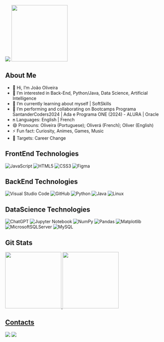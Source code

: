 
![](C:\Users\João\joao\one_alura\FASE3\SoftSkills\LogoLinkedIn.jpeg)
<img loading="lazy" height="180em" src="https://github-readme-stats.vercel.app/api?username=jjofilho&show_icons=true&theme=dracula&include_all_commits=true&count_private=true"/>

## About Me

- 👋 Hi, I’m João Oliveira
- 👀 I’m interested in Back-End, Python/Java, Data Science, Artificial Intelligence
- 🌱 I’m currently learning about myself | SoftSkills
- 💞️ I’m performing and collaborating on Bootcamps Programa SantanderCoders2024 | Ada e Programa ONE (2024) - ALURA | Oracle
- 🔛 Languages: English | French
- 😄 Pronouns: Oliveira (Portuguese); Oliverá (French); Oliver (English)
- ⚡ Fun fact: Curiosity, Animes, Games, Music
- 🎯 Targets: Career Change

## FrontEnd Technologies

![JavaScript](https://img.shields.io/badge/javascript-%23323330.svg?style=for-the-badge&logo=javascript&logoColor=%23F7DF1E)
![HTML5](https://img.shields.io/badge/html5-%23E34F26.svg?style=for-the-badge&logo=html5&logoColor=white)
![CSS3](https://img.shields.io/badge/css3-%231572B6.svg?style=for-the-badge&logo=css3&logoColor=white)
![Figma](https://img.shields.io/badge/figma-%23F24E1E.svg?style=for-the-badge&logo=figma&logoColor=white)

## BackEnd Technologies

![Visual Studio Code](https://img.shields.io/badge/Visual%20Studio%20Code-0078d7.svg?style=for-the-badge&logo=visual-studio-code&logoColor=white)
![GitHub](https://img.shields.io/badge/github-%23121011.svg?style=for-the-badge&logo=github&logoColor=white)
![Python](https://img.shields.io/badge/python-3670A0?style=for-the-badge&logo=python&logoColor=ffdd54)
![Java](https://img.shields.io/badge/java-%23ED8B00.svg?style=for-the-badge&logo=openjdk&logoColor=white)
![Linux](https://img.shields.io/badge/Linux-FCC624?style=for-the-badge&logo=linux&logoColor=black)

## DataScience Technologies

![ChatGPT](https://img.shields.io/badge/chatGPT-74aa9c?style=for-the-badge&logo=openai&logoColor=white)
![Jupyter Notebook](https://img.shields.io/badge/jupyter-%23FA0F00.svg?style=for-the-badge&logo=jupyter&logoColor=white)
![NumPy](https://img.shields.io/badge/numpy-%23013243.svg?style=for-the-badge&logo=numpy&logoColor=white)
![Pandas](https://img.shields.io/badge/pandas-%23150458.svg?style=for-the-badge&logo=pandas&logoColor=white)
![Matplotlib](https://img.shields.io/badge/Matplotlib-%23ffffff.svg?style=for-the-badge&logo=Matplotlib&logoColor=black)
![MicrosoftSQLServer](https://img.shields.io/badge/Microsoft%20SQL%20Server-CC2927?style=for-the-badge&logo=microsoft%20sql%20server&logoColor=white)
![MySQL](https://img.shields.io/badge/mysql-4479A1.svg?style=for-the-badge&logo=mysql&logoColor=white)

## Git Stats

<div>
<a href="https://github.com/jjofilho">
<img loading="lazy" height="180em" src="https://github-readme-stats.vercel.app/api/top-langs/?username=jjofilho&layout=compact&langs_count=7&theme=dracula"/>
<img loading="lazy" height="180em" src="https://github-readme-stats.vercel.app/api?username=jjofilho&show_icons=true&theme=dracula&include_all_commits=true&count_private=true"/>
</div>

## Contacts

<div>
<a href = "mailto:joaodejesusoliveirafilho@gmail.com"><img loading="lazy" src="https://img.shields.io/badge/Gmail-D14836?style=for-the-badge&logo=gmail&logoColor=white" target="_blank"></a>
<a href="https://www.linkedin.com/in/joaooliveiradigital/" target="_blank"><img loading="lazy" src="https://img.shields.io/badge/-LinkedIn-%230077B5?style=for-the-badge&logo=linkedin&logoColor=white" target="_blank"></a>   
</div>
